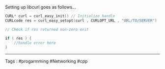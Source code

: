 Setting up libcurl goes as follows...

```cpp
CURL* curl = curl_easy_init() // Initialize handle 
CURLcode res = curl_easy_setopt(curl , CURLOPT_URL , "URL/TO/SERVER")  ;

// Check if res returned non-zero exit 

if ( res ) {
	//handle error here 
}

```


___
Tags : #progarmming #Networking #cpp